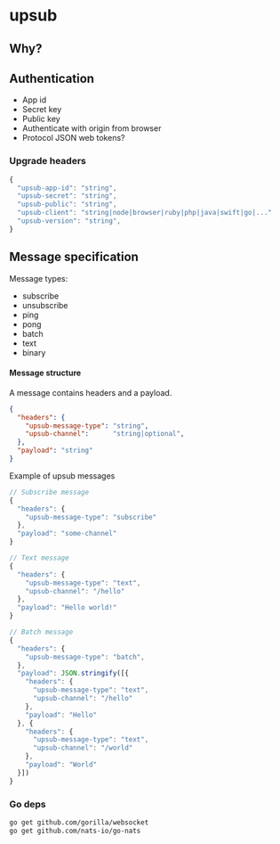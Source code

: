 # upsub

## Why?

## Authentication

- App id
- Secret key
- Public key
- Authenticate with origin from browser
- Protocol JSON web tokens?

### Upgrade headers
```js
{
  "upsub-app-id": "string",
  "upsub-secret": "string",
  "upsub-public": "string",
  "upsub-client": "string|node|browser|ruby|php|java|swift|go|..."
  "upsub-version": "string",
}
```

## Message specification

Message types:
  - subscribe
  - unsubscribe
  - ping
  - pong
  - batch
  - text
  - binary

#### Message structure
A message contains headers and a payload.
```json
{
  "headers": {
    "upsub-message-type": "string",
    "upsub-channel":      "string|optional",
  },
  "payload": "string"
}
```


Example of upsub messages
```js
// Subscribe message
{
  "headers": {
    "upsub-message-type": "subscribe"
  },
  "payload": "some-channel"
}

// Text message
{
  "headers": {
    "upsub-message-type": "text",
    "upsub-channel": "/hello"
  },
  "payload": "Hello world!"
}

// Batch message
{
  "headers": {
    "upsub-message-type": "batch",
  },
  "payload": JSON.stringify([{
    "headers": {
      "upsub-message-type": "text",
      "upsub-channel": "/hello"
    },
    "payload": "Hello"
  }, {
    "headers": {
      "upsub-message-type": "text",
      "upsub-channel": "/world"
    },
    "payload": "World"
  }])
}
```

### Go deps
```sh
go get github.com/gorilla/websocket
go get github.com/nats-io/go-nats
```

